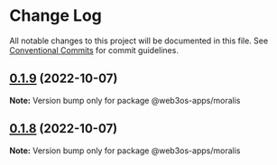 # Change Log

All notable changes to this project will be documented in this file.
See [Conventional Commits](https://conventionalcommits.org) for commit guidelines.

## [0.1.9](https://github.com/web3os-org/web3os-apps/compare/@web3os-apps/moralis@0.1.3...@web3os-apps/moralis@0.1.9) (2022-10-07)

**Note:** Version bump only for package @web3os-apps/moralis





## [0.1.8](https://github.com/web3os-org/web3os-apps/compare/@web3os-apps/moralis@0.1.3...@web3os-apps/moralis@0.1.8) (2022-10-07)

**Note:** Version bump only for package @web3os-apps/moralis
